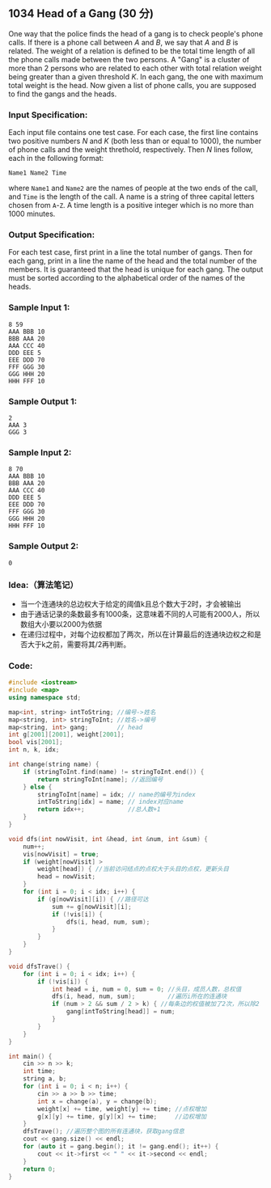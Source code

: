 ##  **1034 Head of a Gang (30 分)** 

One way that the police finds the head of a gang is to check people's phone calls. If there is a phone call between *A* and *B*, we say that *A* and *B* is related. The weight of a relation is defined to be the total time length of all the phone calls made between the two persons. A "Gang" is a cluster of more than 2 persons who are related to each other with total relation weight being greater than a given threshold *K*. In each gang, the one with maximum total weight is the head. Now given a list of phone calls, you are supposed to find the gangs and the heads.

### Input Specification:

Each input file contains one test case. For each case, the first line contains two positive numbers *N* and *K* (both less than or equal to 1000), the number of phone calls and the weight threthold, respectively. Then *N* lines follow, each in the following format:

```
Name1 Name2 Time
```

where `Name1` and `Name2` are the names of people at the two ends of the call, and `Time` is the length of the call. A name is a string of three capital letters chosen from `A`-`Z`. A time length is a positive integer which is no more than 1000 minutes.

### Output Specification:

For each test case, first print in a line the total number of gangs. Then for each gang, print in a line the name of the head and the total number of the members. It is guaranteed that the head is unique for each gang. The output must be sorted according to the alphabetical order of the names of the heads.

### Sample Input 1:

```in
8 59
AAA BBB 10
BBB AAA 20
AAA CCC 40
DDD EEE 5
EEE DDD 70
FFF GGG 30
GGG HHH 20
HHH FFF 10
```

### Sample Output 1:

```out
2
AAA 3
GGG 3
```

### Sample Input 2:

```in
8 70
AAA BBB 10
BBB AAA 20
AAA CCC 40
DDD EEE 5
EEE DDD 70
FFF GGG 30
GGG HHH 20
HHH FFF 10
```

### Sample Output 2:

```out
0
```

### Idea:（算法笔记）

- 当一个连通块的总边权大于给定的阈值k且总个数大于2时，才会被输出
- 由于通话记录的条数最多有1000条，这意味着不同的人可能有2000人，所以数组大小要以2000为依据
- 在递归过程中，对每个边权都加了两次，所以在计算最后的连通块边权之和是否大于k之前，需要将其/2再判断。

### Code:

```c++
#include <iostream>
#include <map>
using namespace std;

map<int, string> intToString; //编号->姓名
map<string, int> stringToInt; //姓名->编号
map<string, int> gang;        // head
int g[2001][2001], weight[2001];
bool vis[2001];
int n, k, idx;

int change(string name) {
    if (stringToInt.find(name) != stringToInt.end()) {
        return stringToInt[name]; //返回编号
    } else {
        stringToInt[name] = idx; // name的编号为index
        intToString[idx] = name; // index对应name
        return idx++;            //总人数+1
    }
}

void dfs(int nowVisit, int &head, int &num, int &sum) {
    num++;
    vis[nowVisit] = true;
    if (weight[nowVisit] >
        weight[head]) { //当前访问结点的点权大于头目的点权，更新头目
        head = nowVisit;
    }
    for (int i = 0; i < idx; i++) {
        if (g[nowVisit][i]) { //路径可达
            sum += g[nowVisit][i];
            if (!vis[i]) {
                dfs(i, head, num, sum);
            }
        }
    }
}

void dfsTrave() {
    for (int i = 0; i < idx; i++) {
        if (!vis[i]) {
            int head = i, num = 0, sum = 0; //头目，成员人数，总权值
            dfs(i, head, num, sum);         //遍历i所在的连通块
            if (num > 2 && sum / 2 > k) { //每条边的权值被加了2次，所以除2
                gang[intToString[head]] = num;
            }
        }
    }
}

int main() {
    cin >> n >> k;
    int time;
    string a, b;
    for (int i = 0; i < n; i++) {
        cin >> a >> b >> time;
        int x = change(a), y = change(b);
        weight[x] += time, weight[y] += time; //点权增加
        g[x][y] += time, g[y][x] += time;     //边权增加
    }
    dfsTrave(); //遍历整个图的所有连通块，获取gang信息
    cout << gang.size() << endl;
    for (auto it = gang.begin(); it != gang.end(); it++) {
        cout << it->first << " " << it->second << endl;
    }
    return 0;
}
```

